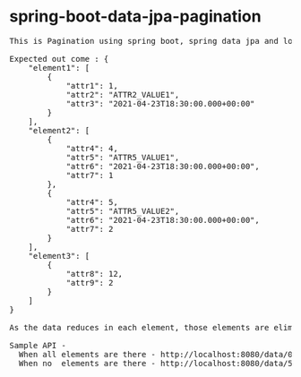 # spring-boot-data-jpa-pagination
<pre>
This is Pagination using spring boot, spring data jpa and lombok

Expected out come : {
    "element1": [
        {
            "attr1": 1,
            "attr2": "ATTR2_VALUE1",
            "attr3": "2021-04-23T18:30:00.000+00:00"
        }
    ],
    "element2": [
        {
            "attr4": 4,
            "attr5": "ATTR5_VALUE1",
            "attr6": "2021-04-23T18:30:00.000+00:00",
            "attr7": 1
        },
        {
            "attr4": 5,
            "attr5": "ATTR5_VALUE2",
            "attr6": "2021-04-23T18:30:00.000+00:00",
            "attr7": 2
        }
    ],
    "element3": [
        {
            "attr8": 12,
            "attr9": 2
        }
    ]
}

As the data reduces in each element, those elements are eliminated and final output  will be {}.

Sample API - 
  When all elements are there - http://localhost:8080/data/0
  When no  elements are there - http://localhost:8080/data/5
</pre>
